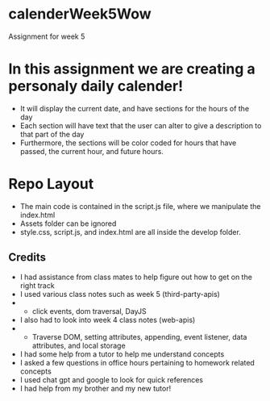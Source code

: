 # calenderWeek5Wow
Assignment for week 5

# In this assignment we are creating a personaly daily calender!
- It will display the current date, and have sections for the hours of the day
- Each section will have text that the user can alter to give a description to that part of the day
- Furthermore, the sections will be color coded for hours that have passed, the current hour, and future hours.

# Repo Layout
- The main code is contained in the script.js file, where we manipulate the index.html
- Assets folder can be ignored
- style.css, script.js, and index.html are all inside the develop folder.

## Credits
- I had assistance from class mates to help figure out how to get on the right track
- I used various class notes such as week 5 (third-party-apis)
- - click events, dom traversal, DayJS
- I also had to look into week 4 class notes (web-apis)
- - Traverse DOM, setting attributes, appending, event listener, data attributes, and local storage
- I had some help from a tutor to help me understand concepts
- I asked a few questions in office hours pertaining to homework related concepts
- I used chat gpt and google to look for quick references
- I had help from my brother and my new tutor!
